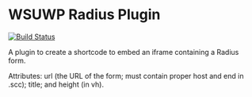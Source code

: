 # WSUWP Radius Plugin

[![Build Status](https://travis-ci.org/ssheilah/wsuwp-radius.svg?branch=master)](https://travis-ci.org/ssheilah/wsuwp-radius)

A plugin to create a shortcode to embed an iframe containing a Radius form. 

Attributes: url (the URL of the form; must contain proper host and end in .scc); title; and height (in vh).